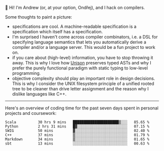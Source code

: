 :wave: Hi! I'm Andrew (or, at your option, Ondřej), and I hack on compilers. 

Some thoughts to paint a picture:
- specifications are cool. A machine-readable specification is a specification which itself has a specification.
- I'm surprised I haven't come across compiler combinators, i.e. a DSL for specifying language semantics that lets you automatically derive a compiler and/or a language server. This would be a fun project to work on.
- if you care about (high-level) information, you have to stop throwing it away. This is why I love how [Unison](https://github.com/unisonweb/unison) preserves typed ASTs and why I prefer the purely functional paradigm with static typing to low-level programming.
- objective complexity should play an important role in design decisions. This is why I consider the UNIX filesystem principle of a unified rooted tree to be cleaner than drive letter assignment and the reason why I dislike languages like C++.

---

Here's an overview of coding time for the past seven days spent in personal projects and coursework:
<!--START_SECTION:waka-->

```text
Scala          30 hrs 9 mins   █████████████████████▒░░░   85.65 %
Python         2 hrs 31 mins   █▓░░░░░░░░░░░░░░░░░░░░░░░   07.15 %
SWIG           50 mins         ▓░░░░░░░░░░░░░░░░░░░░░░░░   02.40 %
C++            37 mins         ▒░░░░░░░░░░░░░░░░░░░░░░░░   01.79 %
Markdown       34 mins         ▒░░░░░░░░░░░░░░░░░░░░░░░░   01.65 %
sbt            13 mins         ░░░░░░░░░░░░░░░░░░░░░░░░░   00.63 %
```

<!--END_SECTION:waka-->

<!--
**viluon/viluon** is a ✨ _special_ ✨ repository because its `README.md` (this file) appears on your GitHub profile.

Here are some ideas to get you started:

- 🔭 I’m currently working on ...
- 🌱 I’m currently learning ...
- 👯 I’m looking to collaborate on ...
- 🤔 I’m looking for help with ...
- 💬 Ask me about ...
- 📫 How to reach me: ...
- 😄 Pronouns: ...
- ⚡ Fun fact: ...
-->
